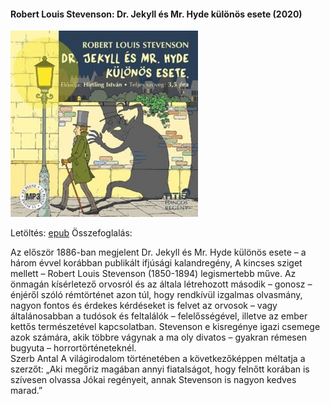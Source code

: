 #### <a name="id_615">Robert Louis Stevenson: Dr. Jekyll és Mr. Hyde különös esete (2020)</a>
<img src="https://github.com/BercziSandor/calibre_lib/raw/main/Robert%20Louis%20Stevenson/Dr.%20Jekyll%20es%20Mr.%20Hyde%20kulonos%20eset%20%28615%29/cover.jpg" alt="cover" width="300"/>

Letöltés: [epub](https://github.com/BercziSandor/calibre_lib/raw/main/Robert%20Louis%20Stevenson/Dr.%20Jekyll%20es%20Mr.%20Hyde%20kulonos%20eset%20%28615%29/Dr.%20Jekyll%20es%20Mr.%20Hyde%20kulonos%20-%20Robert%20Louis%20Stevenson.epub)
Összefoglalás:
<div>
<p>Az először 1886-ban megjelent Dr. Jekyll és Mr. Hyde különös esete – a három évvel korábban publikált ifjúsági kalandregény, A kincses sziget mellett – Robert Louis Stevenson (1850-1894) legismertebb műve. Az önmagán kísérletező orvosról és az általa létrehozott második – gonosz – énjéről szóló rémtörténet azon túl, hogy rendkívül izgalmas olvasmány, nagyon fontos és érdekes kérdéseket is felvet az orvosok – vagy általánosabban a tudósok és feltalálók – felelősségével, illetve az ember kettős természetével kapcsolatban. Stevenson e kisregénye igazi csemege azok számára, akik többre vágynak a ma oly divatos – gyakran rémesen bugyuta – horrortörténeteknél.<br>Szerb Antal A világirodalom történetében a következőképpen méltatja a szerzőt: „Aki megőriz magában annyi fiatalságot, hogy felnőtt korában is szívesen olvassa Jókai regényeit, annak Stevenson is nagyon kedves marad.”</p></div>

